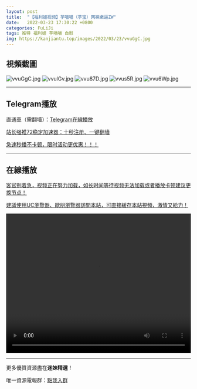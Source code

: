 ```yaml
---
layout: post
title:  "【福利姬视频】芋喵喵（芋宝）网袜嫩逼ZW"
date:   2022-03-23 17:30:22 +0800
categories: FuLiJi
tags: 推特 福利姬 芋喵喵 自慰
img: https://kanjiantu.top/images/2022/03/23/vvuGgC.jpg
---
```



## 視頻截圖

![vvuGgC.jpg](https://kanjiantu.top/images/2022/03/23/vvuGgC.jpg)
![vvulGv.jpg](https://kanjiantu.top/images/2022/03/23/vvulGv.jpg)
![vvu87D.jpg](https://kanjiantu.top/images/2022/03/23/vvu87D.jpg)
![vvus5R.jpg](https://kanjiantu.top/images/2022/03/23/vvus5R.jpg)
![vvu6Wp.jpg](https://kanjiantu.top/images/2022/03/23/vvu6Wp.jpg)

* * *
## Telegram播放

直通車（需翻墻）：[Telegram在線播放](https://t.me/mimeijingxuan/288)

<u>站长强推72稳定加速器：[十秒注册、一键翻墙](https://72vpn.xyz/#/register?code=mimei) </u>


<u>急速秒播不卡顿，限时活动更优惠！！！</u>
* * *
## 在線播放
<u>客官别着急，视频正在努力加载，如长时间等待视频无法加载或者播放卡顿建议更换节点！</u>

<u>建議使用UC瀏覽器、歐朋瀏覽器訪問本站，可直接緩存本站視頻，激情又給力！</u>
<center><video src="https://cdn.publer.io/uploads/videos/6245e2b7db279732fb55b8df/77e55e931c2bab02e2266b4348e32af8.mp4" width="100%" height="380px" controls="controls"></video></center>


* * *
更多優質資源盡在**迷妹精選**！

唯一資源電報群：[點我入群](https://t.me/mimeijingxuan)


